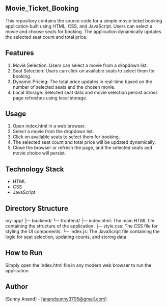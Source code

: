 ## Movie_Ticket_Booking
This repository contains the source code for a simple movie ticket booking application built using HTML, CSS, and JavaScript. Users can select a movie and choose seats for booking. The application dynamically updates the selected seat count and total price.

## Features
1. Movie Selection: Users can select a movie from a dropdown list.
2. Seat Selection: Users can click on available seats to select them for booking.
3. Dynamic Pricing: The total price updates in real-time based on the number of selected seats and the chosen movie.
4. Local Storage: Selected seat data and movie selection persist across page refreshes using local storage.

## Usage
1. Open index.html in a web browser.
2. Select a movie from the dropdown list.
3. Click on available seats to select them for booking.
4. The selected seat count and total price will be updated dynamically.
5. Close the browser or refresh the page, and the selected seats and movie choice will persist.

## Technology Stack
- HTML
- CSS
- JavaScript

## Directory Structure

my-app/
├─ backend/
└─ frontend/
   ├─ index.html: The main HTML file containing the structure of the application.
   ├─ style.css: The CSS file for styling the UI components.
   └─ index.js: The JavaScript file containing the logic for seat selection, updating counts, and storing data

## How to Run
Simply open the index.html file in any modern web browser to run the application.


## Author
[Sunny Anand] - [anandsunny3705@gmail.com]